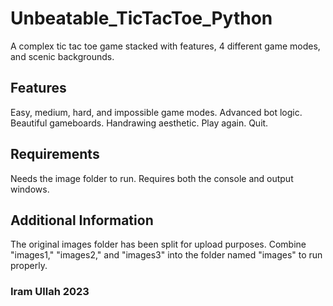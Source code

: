 # Unbeatable_TicTacToe_Python
A complex tic tac toe game stacked with features, 4 different game modes, and scenic backgrounds.
## Features
Easy, medium, hard, and impossible game modes. 
Advanced bot logic. 
Beautiful gameboards. 
Handrawing aesthetic. 
Play again. 
Quit.
## Requirements
Needs the image folder to run. 
Requires both the console and output windows.
## Additional Information
The original images folder has been split for upload purposes. 
Combine "images1," "images2," and "images3" into the folder named "images" to run properly.
### Iram Ullah 2023
